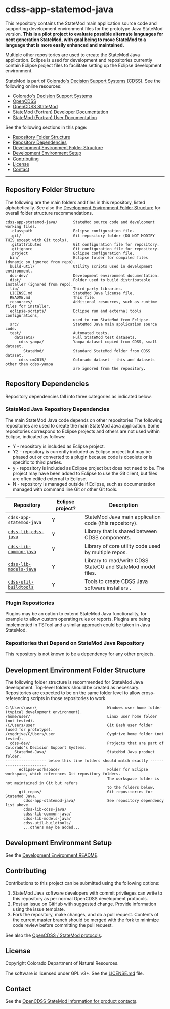 # cdss-app-statemod-java #

This repository contains the StateMod main application source code and supporting
development environment files for the prototype Java StateMod version.
**This is a pilot project to evaluate possible alternate languages for next generation StateMod,
with goal being to move StateMod to a language that is more easily enhanced and maintained.**

Multiple other repositories are used to create the StateMod Java application.
Eclipse is used for development and repositories currently contain Eclipse project files to facilitate
setting up the Eclipse development environment.

StateMod is part of
[Colorado's Decision Support Systems (CDSS)](https://www.colorado.gov/cdss).
See the following online resources:

* [Colorado's Decision Support Systems](https://www.colorado.gov/cdss)
* [OpenCDSS](http://opencdss.state.co.us/opencdss/)
* [OpenCDSS StateMod](http://opencdss.state.co.us/opencdss/statemod/)
* [StateMod (Fortran) Developer Documentation](http://opencdss.state.co.us/statemod/latest/doc-dev/)
* [StateMod (Fortran) User Documentation](http://opencdss.state.co.us/statemod/latest/doc-user/)

See the following sections in this page:

* [Repository Folder Structure](#repository-folder-structure)
* [Repository Dependencies](#repository-dependencies)
* [Development Environment Folder Structure](#development-environment-folder-structure)
* [Development Environment Setup](#development-environment-setup)
* [Contributing](#contributing)
* [License](#license)
* [Contact](#contact)

-----

## Repository Folder Structure ##

The following are the main folders and files in this repository, listed alphabetically.
See also the [Development Environment Folder Structure](#development-environment-folder-structure)
for overall folder structure recommendations.

```
cdss-app-statemod-java/       StateMod source code and development working files.
  .classpath                  Eclipse configuration file.
  .git/                       Git repository folder (DO NOT MODIFY THIS except with Git tools).
  .gitattributes              Git configuration file for repository.
  .gitignore                  Git configuration file for repository.
  .project                    Eclipse configuration file.
  bin/                        Eclipse folder for compiled files (dynamic so ignored from repo).
  build-util/                 Utility scripts used in development environment.
  doc-dev/                    Development environment documentation.
  dist/                       Folder used to build distributable installer (ignored from repo).
  lib/                        Third-party libraries.
  LICENSE.md                  StateMod Java license file.
  README.md                   This file.
  resources/                  Additional resources, such as runtime files for installer.
  eclipse-scripts/            Eclipse run and external tools configurations,
                              used to run StateMod from Eclipse.
  src/                        StateMod Java main application source code.
  test/                       Automated tests.
    datasets/                 Full StateMod test datasets.
      cdss-yampa/             Yampa dataset copied from CDSS, small dataset.
        StateMod/             Standard StateMod folder from CDSS dataset.
      cdss-cm2015/            Colorado dataset - this and datasets other than cdss-yampa
                              are ignored from the repository.
```

## Repository Dependencies ##

Repository dependencies fall into three categories as indicated below.

### StateMod Java Repository Dependencies ###

The main StateMod Java code depends on other repositories
The following repositories are used to create the main StateMod Java application.
Some repositories correspond to Eclipse projects and others are not used within Eclipse,
indicated as follows:

* Y - repository is included as Eclipse project.
* Y2 - repository is currently included as Eclipse project but may be phased out or
converted to a plugin because code is obsolete or is specific to third parties.
* y - repository is included as Eclipse project but does not need to be.  The project may have been added to Eclipse to use the Git client,
but files are often edited external to Eclipse.
* N - repository is managed outside if Eclipse,
such as documentation managed with command line Git or other Git tools.

|**Repository**|**Eclipse project?**|**Description**|
|----------------------------------------------------------------------------|--|----------------------------------------------------|
|`cdss-app-statemod-java`                                                    |Y |StateMod Java main application code (this repository).|
|[`cdss-lib-cdss-java`](https://github.com/OpenCDSS/cdss-lib-cdss-java)      |Y |Library that is shared between CDSS components.|
|[`cdss-lib-common-java`](https://github.com/OpenCDSS/cdss-lib-common-java)  |Y |Library of core utility code used by multiple repos.|
|[`cdss-lib-models-java`](https://github.com/OpenCDSS/cdss-lib-models-java)  |Y |Library to read/write CDSS StateCU and StateMod model files.|
|[`cdss-util-buildtools`](https://github.com/OpenCDSS/cdss-util-buildtools)  |Y |Tools to create CDSS Java software installers .|

### Plugin Repositories ###

Plugins may be an option to extend StateMod Java functionality,
for example to allow custom operating rules or reports.
Plugins are being implemented in TSTool and a similar approach could be taken in Java StateMod.

### Repositories that Depend on StateMod Java Repository ###

This repository is not known to be a dependency for any other projects.

## Development Environment Folder Structure ##

The following folder structure is recommended for StateMod Java development.
Top-level folders should be created as necessary.
Repositories are expected to be on the same folder level to allow cross-referencing
scripts in those repositories to work.

```
C:\Users\user\                               Windows user home folder (typical development environment).
/home/user/                                  Linux user home folder (not tested).
/C/Users/user                                Git Bash user folder (used for prototype).
/cygdrive/C/Users/user                       Cygdrive home folder (not tested).
  cdss-dev/                                  Projects that are part of Colorado's Decision Support Systems.
    StateMod-Java/                           StateMod Java product folder.
------------------ below this line folders should match exactly ------------------------
      eclipse-workspace/                     Folder for Eclipse workspace, which references Git repository folders.
                                             The workspace folder is not maintained in Git but refers
                                             to the folders below.
      git-repos/                             Git repositories for StateMod Java.
        cdss-app-statemod-java/              See repository dependency list above.
        cdss-lib-cdss-java/
        cdss-lib-common-java/
        cdss-lib-models-java/
        cdss-util-buildtools/
        ...others may be added...
```

## Development Environment Setup ##

See the [Development Environment README](doc-dev/README.md).

## Contributing ##

Contributions to this project can be submitted using the following options:

1. StateMod Java software developers with commit privileges can write to this repository
as per normal OpenCDSS development protocols.
2. Post an issue on GitHub with suggested change.  Provide information using the issue template.
3. Fork the repository, make changes, and do a pull request.
Contents of the current master branch should be merged with the fork to minimize
code review before committing the pull request.

See also the [OpenCDSS / StateMod protocols](http://learn.openwaterfoundation.org/cdss-website-opencdss/statemod/statemod/).

## License ##

Copyright Colorado Department of Natural Resources.

The software is licensed under GPL v3+. See the [LICENSE.md](LICENSE.md) file.

## Contact ##

See the [OpenCDSS StateMod information for product contacts](http://learn.openwaterfoundation.org/cdss-website-opencdss/statemod/statemod/#product-leadership).
